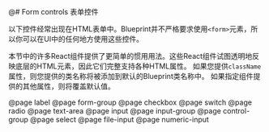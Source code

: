 @# Form controls 表单控件

以下控件经常出现在HTML表单中。Blueprint并不严格要求使用`<form>`元素，所以你可以在UI中的任何地方使用这些控件。

本节中的许多React组件提供了更简单的惯用用法。这些React组件试图透明地反映底层的HTML元素，因此它们完整支持各种HTML属性。
如果您提供`className`属性，则您提供的类名称将被添加到默认的Blueprint类名称中。
如果指定组件提供的其他属性，则将覆盖默认值。

@page label
@page form-group
@page checkbox
@page switch
@page radio
@page text-area
@page input
@page input-group
@page control-group
@page select
@page file-input
@page numeric-input
